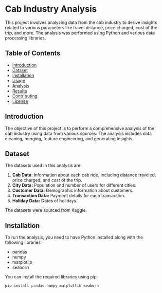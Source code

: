 # Cab Industry Analysis

This project involves analyzing data from the cab industry to derive insights related to various parameters like travel distance, price charged, cost of the trip, and more. The analysis was performed using Python and various data processing libraries.

## Table of Contents

- [Introduction](#introduction)
- [Dataset](#dataset)
- [Installation](#installation)
- [Usage](#usage)
- [Analysis](#analysis)
- [Results](#results)
- [Contributing](#contributing)
- [License](#license)

## Introduction

The objective of this project is to perform a comprehensive analysis of the cab industry using data from various sources. The analysis includes data cleaning, merging, feature engineering, and generating insights.

## Dataset

The datasets used in this analysis are:

1. **Cab Data:** Information about each cab ride, including distance traveled, price charged, and cost of the trip.
2. **City Data:** Population and number of users for different cities.
3. **Customer Data:** Demographic information about customers.
4. **Transaction Data:** Payment details for each transaction.
5. **Holiday Data:** Dates of holidays.

The datasets were sourced from Kaggle.

## Installation

To run the analysis, you need to have Python installed along with the following libraries:

- pandas
- numpy
- matplotlib
- seaborn

You can install the required libraries using pip:

```bash
pip install pandas numpy matplotlib seaborn
